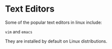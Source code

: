 # Text Editors

Some of the popular text editors in linux include:

`vim` and `emacs`

They are installed by default on Linux distributions.


